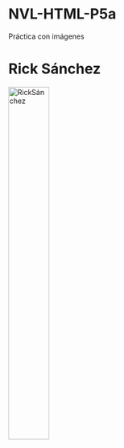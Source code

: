 # NVL-HTML-P5a
Práctica con imágenes

<!DOCTYPE html>
<html lang="en">
<head>
    <meta charset="UTF-8">
    <meta name="viewport" content="width=device-width, initial-scale=1.0">
    <title>Práctica de imágenes</title>
</head>
<body>
   <h1>Rick Sánchez</h1>
    <img src="assets/img/screen-0.jpg" alt="RickSánchez" width="40%" height="700">
    
</body>
</html>
